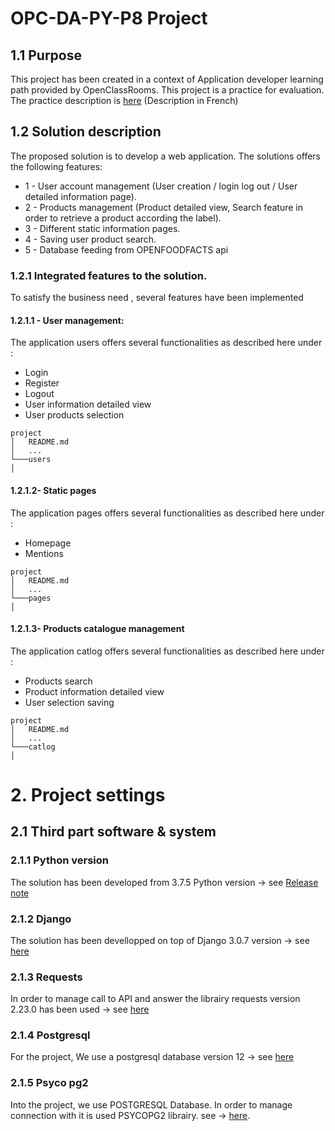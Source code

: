 # OPC-DA-PY-P8 Project

## 1.1 Purpose 
This project has been created in a context of Application developer learning path provided by OpenClassRooms. This project is a practice for evaluation. The practice description is [here](https://openclassrooms.com/fr/paths/68/projects/159/assignment) (Description in French)

## 1.2 Solution description

The proposed solution is to develop a web application. The solutions offers the following features:

* 1 - User account management (User creation / login log out / User detailed information page).
* 2 - Products management (Product detailed view, Search feature in order to retrieve a product according the label). 
* 3 - Different static information pages.
* 4 - Saving user product search.
* 5 - Database feeding from OPENFOODFACTS api 

### 1.2.1 Integrated features to the solution. 
To satisfy the business need , several features have been implemented 

#### 1.2.1.1 - User management:
The application users offers several functionalities as described here under :
- Login 
- Register 
- Logout 
- User information detailed view 
- User products selection
```
project
│   README.md   
│   ...
└───users
│       
```

#### 1.2.1.2- Static pages
The application pages offers several functionalities as described here under :
- Homepage 
- Mentions 
```
project
│   README.md   
│   ...
└───pages
│       
```

#### 1.2.1.3- Products catalogue management 
The application catlog offers several functionalities as described here under :
- Products search  
- Product information detailed view 
- User selection saving 
```
project
│   README.md   
│   ...
└───catlog
│       
```

# 2. Project settings

## 2.1 Third part software & system

### 2.1.1 Python version 
The solution has been developed from 3.7.5 Python version -> see [Release note](https://www.python.org/downloads/release/python-375/)

### 2.1.2 Django 
The solution has been devellopped on top of Django 3.0.7 version -> see  [here](https://docs.djangoproject.com/en/3.0/releases/3.0.7/)

### 2.1.3 Requests 
In order to manage call to API and answer the librairy requests version 2.23.0 has been used -> see  [here](https://2.python-requests.org/en/master/)

### 2.1.4 Postgresql
For the project, We use a postgresql database version 12 -> see  [here](https://www.postgresql.org/)

### 2.1.5 Psyco pg2
Into the project, we use POSTGRESQL Database. In order to manage connection with it is used PSYCOPG2 librairy. see -> [here](https://www.psycopg.org/docs/Ok ).
